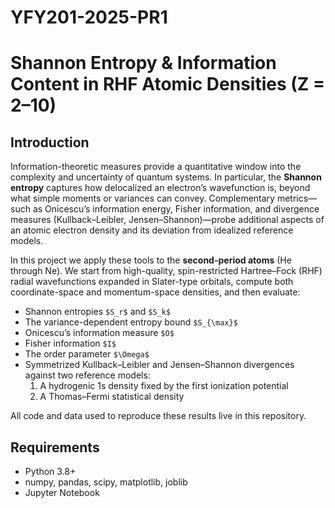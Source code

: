 # YFY201-2025-PR1

# Shannon Entropy & Information Content in RHF Atomic Densities (Z = 2–10)

## Introduction

Information-theoretic measures provide a quantitative window into the complexity and uncertainty of quantum systems.  In particular, the **Shannon entropy** captures how delocalized an electron’s wavefunction is, beyond what simple moments or variances can convey.  Complementary metrics—such as Onicescu’s information energy, Fisher information, and divergence measures (Kullback–Leibler, Jensen–Shannon)—probe additional aspects of an atomic electron density and its deviation from idealized reference models.

In this project we apply these tools to the **second-period atoms** (He through Ne).  We start from high-quality, spin-restricted Hartree–Fock (RHF) radial wavefunctions expanded in Slater-type orbitals, compute both coordinate-space and momentum-space densities, and then evaluate:

- Shannon entropies `$S_r$` and `$S_k$`  
- The variance-dependent entropy bound `$S_{\max}$`  
- Onicescu’s information measure `$O$`  
- Fisher information `$I$`  
- The order parameter `$\Omega$`  
- Symmetrized Kullback–Leibler and Jensen–Shannon divergences against two reference models:  
  1. A hydrogenic 1s density fixed by the first ionization potential  
  2. A Thomas–Fermi statistical density  

All code and data used to reproduce these results live in this repository.

## Requirements

- Python 3.8+  
- numpy, pandas, scipy, matplotlib, joblib  
- Jupyter Notebook  
